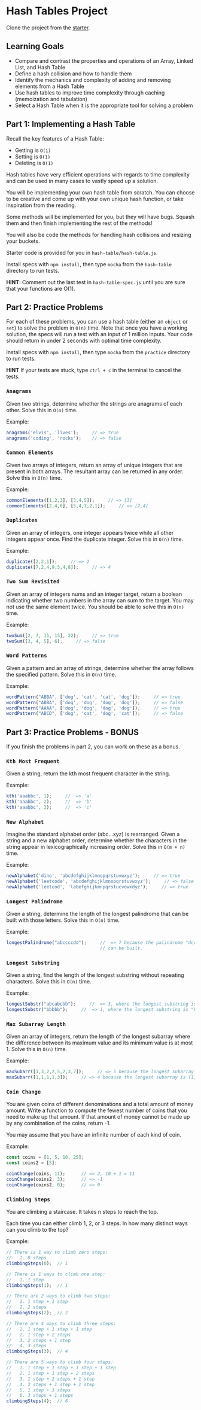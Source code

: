 # Hash Tables Project

Clone the project from the [starter].

## Learning Goals

* Compare and contrast the properties and operations of an Array, Linked List,
  and Hash Table
* Define a hash collision and how to handle them
* Identify the mechanics and complexity of adding and removing elements from a
  Hash Table
* Use hash tables to improve time complexity through caching (memoization and
  tabulation)
* Select a Hash Table when it is the appropriate tool for solving a problem

## Part 1: Implementing a Hash Table

Recall the key features of a Hash Table:

* Getting is `O(1)`
* Setting is `O(1)`
* Deleting is `O(1)`

Hash tables have very efficient operations with regards to time complexity and
can be used in many cases to vastly speed up a solution.

You will be implementing your own hash table from scratch. You can choose to be
creative and come up with your own unique hash function, or take inspiration
from the reading.

Some methods will be implemented for you, but they will have bugs. Squash them
and then finish implementing the rest of the methods!

You will also be code the methods for handling hash collisions and resizing
your buckets.

Starter code is provided for you in `hash-table/hash-table.js`.

Install specs with `npm install`, then type `mocha` from the `hash-table`
directory to run tests.

**HINT**: Comment out the last test in `hash-table-spec.js` until you are sure
that your functions are O(1).

## Part 2: Practice Problems

For each of these problems, you can use a hash table (either an `object` or
`set`) to solve the problem in `O(n)` time. Note that once you have a working
solution, the specs will run a test with an input of 1 million inputs. Your
code should return in under 2 seconds with optimal time complexity.

Install specs with `npm install`, then type `mocha` from the `practice`
directory to run tests.

**HINT** If your tests are stuck, type `ctrl + c` in the terminal to cancel
the tests.

### `Anagrams`

Given two strings, determine whether the strings are anagrams of each other.
Solve this in `O(n)` time.

Example:

```js
anagrams('elvis', 'lives');     // => true
anagrams('coding', 'rocks');    // => false
```

### `Common Elements`

Given two arrays of integers, return an array of unique integers that are
present in both arrays. The resultant array can be returned in any order. Solve
this in `O(n)` time.

Example:

```js
commonElements([1,2,3], [3,4,5]);     // => [3]
commonElements([2,4,6], [5,4,3,2,1]);     // => [2,4]
```

### `Duplicates`

Given an array of integers, one integer appears twice while all other integers
appear once. Find the duplicate integer. Solve this in `O(n)` time.

Example:

```js
duplicate([2,2,1]);     // => 2
duplicate([7,2,4,9,5,4,8]);     // => 4
```

### `Two Sum Revisited`

Given an array of integers nums and an integer target, return a boolean
indicating whether two numbers in the array can sum to the target. You may not
use the same element twice. You should be able to solve this in `O(n)` time.

Example:

```js
twoSum([2, 7, 11, 15], 22);     // => true
twoSum([3, 4, 5], 6);     // => false
```

### `Word Patterns`

Given a pattern and an array of strings, determine whether the array follows
the specified pattern. Solve this in `O(n)` time.

Example:

```js
wordPattern("ABBA", ['dog', 'cat', 'cat', 'dog']);     // => true
wordPattern("ABBA", ['dog', 'dog', 'dog', 'dog']);     // => false
wordPattern("AAAA", ['dog', 'dog', 'dog', 'dog']);     // => true
wordPattern("ABCD", ['dog', 'cat', 'dog', 'cat']);     // => false
```

## Part 3: Practice Problems - **BONUS**

If you finish the problems in part 2, you can work on these as a bonus.

### `Kth Most Frequent`

Given a string, return the kth most frequent character in the string.

Example:

```js
kth('aaabbc', 1);     //  => 'a'
kth('aaabbc', 2);     //  => 'b'
kth('aaabbc', 3);     //  => 'c'
```

### `New Alphabet`

Imagine the standard alphabet order (abc...xyz) is rearranged. Given a string
and a new alphabet order, determine whether the characters in the string appear
in lexicographically increasing order. Solve this in `O(m + n)` time.

Example:

```js
newAlphabet('dino', 'abcdefghijklmnopqrstuvwxyz');     // => true
newAlphabet('leetcode', 'abcdefghijklmnopqrstuvwxyz');     // => false
newAlphabet('leetcod', 'labefghijkmnpqrstucvowxdyz');     // => true
```

### `Longest Palindrome`

Given a string, determine the length of the longest palindrome that can be
built with those letters. Solve this in `O(n)` time.

Example:

```js
longestPalindrome("abccccdd");     //  => 7 because the palindrome "dccaccd" 
                                   // can be built.
```

### `Longest Substring`

Given a string, find the length of the longest substring without repeating
characters. Solve this in `O(n)` time.

Example:

```js
longestSubstr("abcabcbb");     //  => 3, where the longest substring is "abc"
longestSubstr("bbbbb");     //  => 1, where the longest substring is "b"
```

### `Max Subarray Length`

Given an array of integers, return the length of the longest subarray where the
difference between its maximum value and its minimum value is at most 1. Solve
this in `O(n)` time.

Example:

```js
maxSubarr([1,3,2,2,5,2,3,7]);     // => 5 because the longest subarray is [3,2,2,2,3]
maxSubarr([1,1,1,1,3]);     // => 4 because the longest subarray is [1,1,1,1]
```

### `Coin Change`

You are given coins of different denominations and a total amount of money
amount. Write a function to compute the fewest number of coins that you need to
make up that amount. If that amount of money cannot be made up by any
combination of the coins, return -1.

You may assume that you have an infinite number of each kind of coin.

Example:

```js
const coins = [1, 5, 10, 25];
const coins2 = [5];

coinChange(coins, 11);      // => 2, 10 + 1 = 11
coinChange(coins2, 3);      // => -1
coinChange(coins2, 0);      // => 0
```

### `Climbing Steps`

You are climbing a staircase. It takes n steps to reach the top.

Each time you can either climb 1, 2, or 3 steps. In how many distinct ways can you
climb to the top?

Example:

```js
// There is 1 way to climb zero steps:
//   1. 0 steps
climbingSteps(0);  // 1

// There is 1 ways to climb one step:
//   1. 1 step
climbingSteps(1);  // 1

// There are 2 ways to climb two steps:
//   1. 1 step + 1 step
//   2. 2 steps
climbingSteps(2);  // 2

// There are 4 ways to climb three steps:
//   1. 1 step + 1 step + 1 step
//   2. 1 step + 2 steps
//   3. 2 steps + 1 step
//   4. 3 steps
climbingSteps(3);  // 4

// There are 5 ways to climb four steps:
//   1. 1 step + 1 step + 1 step + 1 step
//   2. 1 step + 1 step + 2 steps
//   3. 1 step + 2 steps + 1 step
//   4. 2 steps + 1 step + 1 step
//   5. 1 step + 3 steps
//   6. 3 steps + 1 steps
climbingSteps(4);  // 6
```


[starter]: https://github.com/appacademy-starters/data-structures-hash-tables-starter
